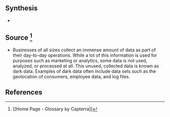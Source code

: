 ## Synthesis
- 
## Source [^1]
- Businesses of all sizes collect an immense amount of data as part of their day-to-day operations. While a lot of this information is used for purposes such as marketing or analytics, some data is not used, analyzed, or processed at all. This unused, collected data is known as dark data. Examples of dark data often include data sets such as the geolocation of consumers, employee data, and log files.
## References

[^1]: [[Home Page - Glossary by Capterra]]